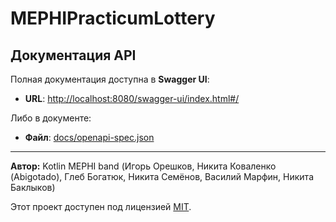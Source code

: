 # MEPHIPracticumLottery

## Документация API

Полная документация доступна в **Swagger UI**:

- **URL**: [http://localhost:8080/swagger-ui/index.html#/](http://localhost:8080/swagger-ui/index.html#/)

Либо в документе:

- **Файл**: [docs/openapi-spec.json](docs/openapi-spec.json)

---

**Автор:** Kotlin MEPHI band (Игорь Орешков, Никита Коваленко (Abigotado), Глеб Богатюк, Никита Семёнов, Василий Марфин, Никита Баклыков)

Этот проект доступен под лицензией [MIT](LICENSE).